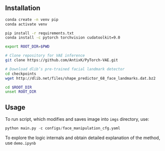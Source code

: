## Installation

```bash
conda create -n venv pip
conda activate venv

pip install -r requirements.txt
conda install -c pytorch torchvision cudatoolkit=9.0

export ROOT_DIR=$PWD

# Clone repository for VAE inference
git clone https://github.com/AntixK/PyTorch-VAE.git

# Download dlib’s pre-trained facial landmark detector
cd checkpoints
wget http://dlib.net/files/shape_predictor_68_face_landmarks.dat.bz2

cd $ROOT_DIR
unset ROOT_DIR
```

## Usage

To run script, which modifies and saves image into `imgs` directory, use:
```python
python main.py -c configs/face_manipulation_cfg.yaml
```
To explore the logic internals and obtain detailed explanation of the method, use `demo.ipynb`
